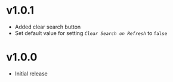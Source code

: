 # v1.0.1
- Added clear search button
- Set default value for setting *`Clear Search on Refresh`* to `false`

# v1.0.0
- Initial release